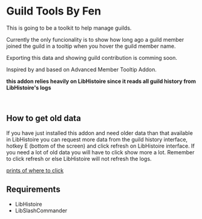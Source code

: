 # Guild Tools By Fen
This is going to be a toolkit to help manage guilds.

Currently the only funcionality is to show how long ago a guild member joined the guild in a tooltip when you hover the guild member name.

Exporting this data and showing guild contribution is comming soon.

Inspired by and based on Advanced Member Tooltip Addon.  

**this addon relies heavily on LibHistoire since it reads all guild history from LibHistoire's logs**

<br/>

## How to get old data
If you have just installed this addon and need older data than that available in LibHistoire you can request more data from the guild history interface, hotkey E (bottom of the screen) and click refresh on LibHistoire interface. If you need a lot of old data you will have to click show more a lot. Remember to click refresh or else LibHistoire will not refresh the logs.

[prints of where to click](https://imgur.com/a/FoeKpnw)
<br/>

## Requirements
* LibHistoire
* LibSlashCommander